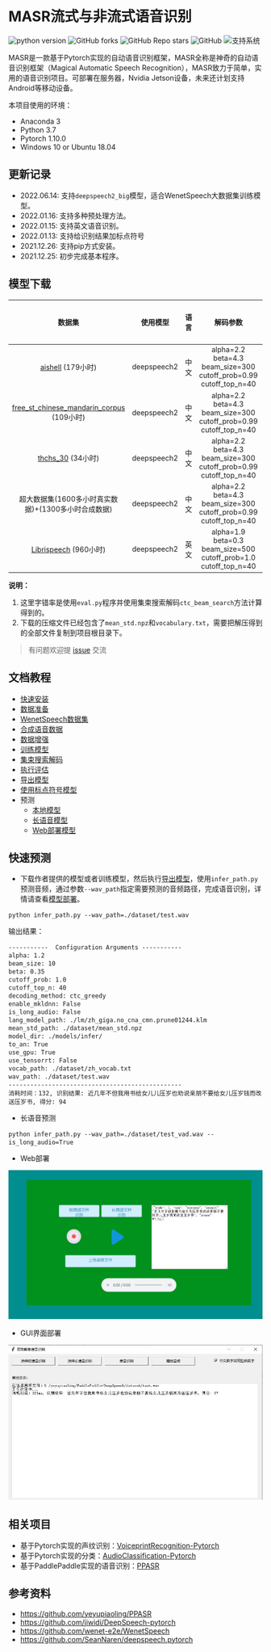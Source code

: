 # MASR流式与非流式语音识别

![python version](https://img.shields.io/badge/python-3.7+-orange.svg)
![GitHub forks](https://img.shields.io/github/forks/yeyupiaoling/MASR)
![GitHub Repo stars](https://img.shields.io/github/stars/yeyupiaoling/MASR)
![GitHub](https://img.shields.io/github/license/yeyupiaoling/MASR)
![支持系统](https://img.shields.io/badge/支持系统-Win/Linux/MAC-9cf)

MASR是一款基于Pytorch实现的自动语音识别框架，MASR全称是神奇的自动语音识别框架（Magical Automatic Speech Recognition），MASR致力于简单，实用的语音识别项目。可部署在服务器，Nvidia Jetson设备，未来还计划支持Android等移动设备。

本项目使用的环境：
 - Anaconda 3
 - Python 3.7
 - Pytorch 1.10.0
 - Windows 10 or Ubuntu 18.04

<!--
## 在线使用

 - [在线使用Dome](https://masr.yeyupiaoling.cn)
-->

## 更新记录

 - 2022.06.14: 支持`deepspeech2_big`模型，适合WenetSpeech大数据集训练模型。
 - 2022.01.16: 支持多种预处理方法。
 - 2022.01.15: 支持英文语音识别。
 - 2022.01.13: 支持给识别结果加标点符号
 - 2021.12.26: 支持pip方式安装。
 - 2021.12.25: 初步完成基本程序。

## 模型下载
|                                            数据集                                            |    使用模型     | 语言  |                                     解码参数                                      | 测试集字错率（词错率） |                              下载地址                               |
|:-----------------------------------------------------------------------------------------:|:-----------:|:---:|:-----------------------------------------------------------------------------:|:-----------:|:---------------------------------------------------------------:|
|             [aishell](https://openslr.magicdatatech.com/resources/33) (179小时)             | deepspeech2 | 中文  | alpha=2.2<br>beta=4.3<br>beam_size=300<br>cutoff_prob=0.99<br>cutoff_top_n=40 |   0.06346   | [点击下载](https://download.csdn.net/download/qq_33200967/71141450) |
| [free_st_chinese_mandarin_corpus](https://openslr.magicdatatech.com/resources/38) (109小时) | deepspeech2 | 中文  | alpha=2.2<br>beta=4.3<br>beam_size=300<br>cutoff_prob=0.99<br>cutoff_top_n=40 |   0.13941   | [点击下载](https://download.csdn.net/download/qq_33200967/71495689) |
|             [thchs_30](https://openslr.magicdatatech.com/resources/18) (34小时)             | deepspeech2 | 中文  | alpha=2.2<br>beta=4.3<br>beam_size=300<br>cutoff_prob=0.99<br>cutoff_top_n=40 |   0.06751   | [点击下载](https://download.csdn.net/download/qq_33200967/71142778) |
|                             超大数据集(1600多小时真实数据)+(1300多小时合成数据)                              | deepspeech2 | 中文  | alpha=2.2<br>beta=4.3<br>beam_size=300<br>cutoff_prob=0.99<br>cutoff_top_n=40 |   0.06215   | [点击下载](https://download.csdn.net/download/qq_33200967/75138230) |
|           [Librispeech](https://openslr.magicdatatech.com/resources/12) (960小时)           | deepspeech2 | 英文  | alpha=1.9<br>beta=0.3<br>beam_size=500<br>cutoff_prob=1.0<br>cutoff_top_n=40  |   0.12842   | [点击下载](https://download.csdn.net/download/qq_33200967/85016728) | 


**说明：** 
1. 这里字错率是使用`eval.py`程序并使用集束搜索解码`ctc_beam_search`方法计算得到的。
2. 下载的压缩文件已经包含了`mean_std.npz`和`vocabulary.txt`，需要把解压得到的全部文件复制到项目根目录下。

>有问题欢迎提 [issue](https://github.com/yeyupiaoling/MASR/issues) 交流


## 文档教程

- [快速安装](./docs/install.md)
- [数据准备](./docs/dataset.md)
- [WenetSpeech数据集](./docs/wenetspeech.md)
- [合成语音数据](./docs/generate_audio.md)
- [数据增强](./docs/augment.md)
- [训练模型](./docs/train.md)
- [集束搜索解码](./docs/beam_search.md)
- [执行评估](./docs/eval.md)
- [导出模型](./docs/export_model.md)
- [使用标点符号模型](./docs/punctuation.md)
- 预测
   - [本地模型](./docs/infer.md)
   - [长语音模型](./docs/infer.md)
   - [Web部署模型](./docs/infer.md)


## 快速预测

 - 下载作者提供的模型或者训练模型，然后执行[导出模型](./docs/export_model.md)，使用`infer_path.py`预测音频，通过参数`--wav_path`指定需要预测的音频路径，完成语音识别，详情请查看[模型部署](./docs/infer.md)。
```shell script
python infer_path.py --wav_path=./dataset/test.wav
```

输出结果：
```
-----------  Configuration Arguments -----------
alpha: 1.2
beam_size: 10
beta: 0.35
cutoff_prob: 1.0
cutoff_top_n: 40
decoding_method: ctc_greedy
enable_mkldnn: False
is_long_audio: False
lang_model_path: ./lm/zh_giga.no_cna_cmn.prune01244.klm
mean_std_path: ./dataset/mean_std.npz
model_dir: ./models/infer/
to_an: True
use_gpu: True
use_tensorrt: False
vocab_path: ./dataset/zh_vocab.txt
wav_path: ./dataset/test.wav
------------------------------------------------
消耗时间：132, 识别结果: 近几年不但我用书给女儿儿压岁也劝说亲朋不要给女儿压岁钱而改送压岁书, 得分: 94
```


 - 长语音预测

```shell script
python infer_path.py --wav_path=./dataset/test_vad.wav --is_long_audio=True
```


 - Web部署

![录音测试页面](./docs/images/infer_server.jpg)


 - GUI界面部署

![GUI界面](./docs/images/infer_gui.jpg)


## 相关项目
 - 基于Pytorch实现的声纹识别：[VoiceprintRecognition-Pytorch](https://github.com/yeyupiaoling/VoiceprintRecognition-Pytorch)
 - 基于Pytorch实现的分类：[AudioClassification-Pytorch](https://github.com/yeyupiaoling/AudioClassification-Pytorch)
 - 基于PaddlePaddle实现的语音识别：[PPASR](https://github.com/yeyupiaoling/PPASR)


## 参考资料
 - https://github.com/yeyupiaoling/PPASR
 - https://github.com/jiwidi/DeepSpeech-pytorch
 - https://github.com/wenet-e2e/WenetSpeech
 - https://github.com/SeanNaren/deepspeech.pytorch
